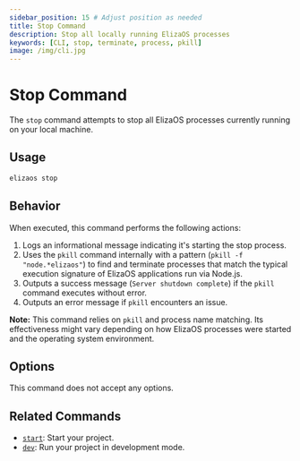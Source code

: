 ```yaml
---
sidebar_position: 15 # Adjust position as needed
title: Stop Command
description: Stop all locally running ElizaOS processes
keywords: [CLI, stop, terminate, process, pkill]
image: /img/cli.jpg
---
```


# Stop Command

The `stop` command attempts to stop all ElizaOS processes currently running on your local machine.

## Usage

```bash
elizaos stop
```

## Behavior

When executed, this command performs the following actions:

1.  Logs an informational message indicating it's starting the stop process.
2.  Uses the `pkill` command internally with a pattern (`pkill -f "node.*elizaos"`) to find and terminate processes that match the typical execution signature of ElizaOS applications run via Node.js.
3.  Outputs a success message (`Server shutdown complete`) if the `pkill` command executes without error.
4.  Outputs an error message if `pkill` encounters an issue.

**Note:** This command relies on `pkill` and process name matching. Its effectiveness might vary depending on how ElizaOS processes were started and the operating system environment.

## Options

This command does not accept any options.

## Related Commands

- [`start`](./start.md): Start your project.
- [`dev`](./dev.md): Run your project in development mode.
